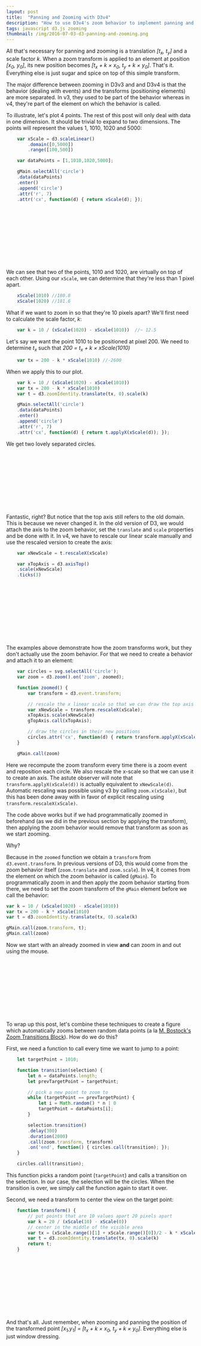 ```yaml
---
layout: post
title:  "Panning and Zooming with D3v4"
description: "How to use D3v4's zoom behavior to implement panning and zooming on elements."
tags: javascript d3.js zooming
thumbnail: /img/2016-07-03-d3-panning-and-zooming.png
---
```

<style>
path.line {
  fill: none;
  stroke: #666;
  stroke-width: 1.5px;
}

path.area {
  fill: #e7e7e7;
}

.axis {
  shape-rendering: crispEdges;
}

.x.axis line,
.x.axis path {
  fill: none;
  stroke: #000;
}

.x.axis .minor {
  stroke-opacity: .5;
}

.x.axis path {
}

.y.axis line,
.y.axis path {
  fill: none;
  stroke: #000;
}
svg text {
        font-family: sans-serif;
            font-size: 13px;
        }


circle {
    fill: transparent;
    stroke: black;
    stroke-width: 1px;
}
</style>

All that's necessary for panning and zooming is a translation
<em>[t<sub>x</sub>, t<sub>y</sub>]</em> and a scale factor <em>k</em>.  When
a zoom transform is applied to an element at position <em>[x<sub>0</sub>,
y<sub>0</sub>]</em>, its new position becomes <em>[t<sub>x</sub> + k ×
x<sub>0</sub>, t<sub>y</sub> + k × y<sub>0</sub>]</em>. That's it. Everything else
is just sugar and spice on top of this simple transform.

The major difference between zooming in D3v3 and and D3v4 is that the
behavior (dealing with events) and the transforms (positioning elements)
are more separated. In v3, they used to be part of the behavior whereas
in v4, they're part of the element on which the behavior is called.

To illustrate, let's plot 4 points. The rest of this post will only deal
with data in one dimension. It should be trivial to expand to two dimensions.
The points will represent the values 1, 1010, 1020 and 5000:


```javascript
    var xScale = d3.scaleLinear()
        .domain([0,5000])
        .range([100,500])

    var dataPoints = [1,1010,1020,5000];

    gMain.selectAll('circle')
    .data(dataPoints)
    .enter()
    .append('circle')
    .attr('r', 7)
    .attr('cx', function(d) { return xScale(d); });
```

<svg class="fig1"></svg>

<script>

function figure1() {
    var margin = {'left': -50, 'top': 80, 'bottom': 20, 'right': 20};
    var width = 500, height=50;
    var svg = d3v4.selectAll(".fig1")
        .attr('height', height + margin.top + margin.bottom)
        .attr('width', width + margin.left + margin.right);

    var gMain = svg.append('g')
        .attr('transform', 'translate(' + margin.left + ',' + margin.top + ')');

    var xScale = d3v4.scaleLinear()
        .domain([0,5000])
        .range([100,500])

    var dataPoints = [1,1010,1020,5000];

    gMain.selectAll('circle')
    .data(dataPoints)
    .enter()
    .append('circle')
    .attr('r', 7)
    .attr('cx', function(d) { return xScale(d); });

    gMain.append('text')
    .attr('x', 300)
    .attr('y', -60)
    .attr('text-anchor', 'middle')
    .text('point value');

    gMain.append('text')
    .attr('x', 300)
    .attr('y', 55)
    .attr('text-anchor', 'middle')
    .text('screen position');


    var xTopAxis = d3v4.axisTop()
    .scale(xScale)
    .ticks(3)

    var gTopAxis = gMain.append('g')
    .classed('x axis', true)
    .attr('transform', 'translate(0,-15)')

    var xAxis = d3v4.axisBottom()
    .scale(d3v4.scaleLinear().domain([100,500]).range([100,500]))
    .ticks(3)

    var gAxis = gMain.append('g')
    .classed('x axis', true)
    .attr('transform', 'translate(0,15)')

    gAxis.call(xAxis);
    gTopAxis.call(xTopAxis);
}
figure1();
</script>
We can see that two of the points, 1010 and 1020, are virtually on top of each other. 
Using our `xScale`, we can determine that they're less than 1 pixel apart.

```javascript
    xScale(1010) //180.8
    xScale(1020) //181.6
```

What if we want to zoom in so that they're 10 pixels apart? We'll first need to calculate the scale factor, <em>k</em>:

```javascript
    var k = 10 / (xScale(1020) - xScale(1010))  //~ 12.5 
```

Let's say we want the point 1010 to be positioned at pixel 200. We need to determine <em>t<sub>x</sub></em> such that <em>200 = t<sub>x</sub> + k × xScale(1010)</em>

```javascript
    var tx = 200 - k * xScale(1010) //-2600
```

When we apply this to our plot.

```javascript
    var k = 10 / (xScale(1020) - xScale(1010))
    var tx = 200 - k * xScale(1010)
    var t = d3.zoomIdentity.translate(tx, 0).scale(k)

    gMain.selectAll('circle')
    .data(dataPoints)
    .enter()
    .append('circle')
    .attr('r', 7)
    .attr('cx', function(d) { return t.applyX(xScale(d)); });
```

We get two lovely separated circles.

<svg class="fig2"></svg>

<script>

function fig2() {
    var margin = {'left': -50, 'top': 80, 'bottom': 20, 'right': 20};
    var width = 500, height=50;
    var svg = d3v4.selectAll(".fig2")
        .attr('height', height + margin.top + margin.bottom)
        .attr('width', width + margin.left + margin.right);

    var gMain = svg.append('g')
        .attr('transform', 'translate(' + margin.left + ',' + margin.top + ')');

    var xScale = d3v4.scaleLinear()
        .domain([0,5000])
        .range([100,500])

    var dataPoints = [1,1010,1020,5000];


    var k = 10 / (xScale(1020) - xScale(1010))
    var tx = 200 - k * xScale(1010)
    var t = d3v4.zoomIdentity.translate(tx, 0).scale(k)

    gMain.selectAll('circle')
    .data(dataPoints)
    .enter()
    .append('circle')
    .attr('r', 7)
    .attr('cx', function(d) { return t.applyX(xScale(d)); });

    gMain.append('text')
    .attr('x', 300)
    .attr('y', -60)
    .attr('text-anchor', 'middle')
    .text('point value');

    gMain.append('text')
    .attr('x', 300)
    .attr('y', 55)
    .attr('text-anchor', 'middle')
    .text('screen position');


    var xTopAxis = d3v4.axisTop()
    .scale(xScale)
    .ticks(3)

    var gTopAxis = gMain.append('g')
    .classed('x axis', true)
    .attr('transform', 'translate(0,-15)')

    var xAxis = d3v4.axisBottom()
    .scale(d3v4.scaleLinear().domain([100,500]).range([100,500]))
    .ticks(3)

    var gAxis = gMain.append('g')
    .classed('x axis', true)
    .attr('transform', 'translate(0,15)')

    gAxis.call(xAxis);
    gTopAxis.call(xTopAxis);
}
fig2();
</script>

Fantastic, right? But notice that the top axis still refers to the old domain. This is
because we never changed it. In the old version of D3, we would attach the axis to the
zoom behavior, set the `translate` and `scale` properties and be done with it. In v4,
we have to rescale our linear scale manually and use the rescaled version to create the
axis:

```javascript
    var xNewScale = t.rescaleX(xScale)

    var xTopAxis = d3.axisTop()
    .scale(xNewScale)
    .ticks(3)
```

<svg class="fig3"></svg>

<script>

function fig3() {
    var margin = {'left': -50, 'top': 80, 'bottom': 20, 'right': 20};
    var width = 500, height=50;
    var svg = d3v4.selectAll(".fig3")
        .attr('height', height + margin.top + margin.bottom)
        .attr('width', width + margin.left + margin.right);

    var gMain = svg.append('g')
        .attr('transform', 'translate(' + margin.left + ',' + margin.top + ')');

    var xScale = d3v4.scaleLinear()
        .domain([0,5000])
        .range([100,500])

    var dataPoints = [1,1010,1020,5000];


    var k = 10 / (xScale(1020) - xScale(1010))
    var tx = 200 - k * xScale(1010)
    var t = d3v4.zoomIdentity.translate(tx, 0).scale(k)

    var xNewScale = t.rescaleX(xScale)

    gMain.selectAll('circle')
    .data(dataPoints)
    .enter()
    .append('circle')
    .attr('r', 7)
    .attr('cx', function(d) { return t.applyX(xScale(d)); });

    gMain.append('text')
    .attr('x', 300)
    .attr('y', -60)
    .attr('text-anchor', 'middle')
    .text('point value');

    gMain.append('text')
    .attr('x', 300)
    .attr('y', 55)
    .attr('text-anchor', 'middle')
    .text('screen position');


    var xTopAxis = d3v4.axisTop()
    .scale(xNewScale)
    .ticks(3)

    var gTopAxis = gMain.append('g')
    .classed('x axis', true)
    .attr('transform', 'translate(0,-15)')

    var xAxis = d3v4.axisBottom()
    .scale(d3v4.scaleLinear().domain([100,500]).range([100,500]))
    .ticks(3)

    var gAxis = gMain.append('g')
    .classed('x axis', true)
    .attr('transform', 'translate(0,15)')

    gAxis.call(xAxis);
    gTopAxis.call(xTopAxis);
}
fig3();

</script>

The examples above demonstrate how the zoom transforms work, but they don't
actually use the zoom behavior. For that we need to create a behavior and
attach it to an element:

```javascript
    var circles = svg.selectAll('circle');
    var zoom = d3.zoom().on('zoom', zoomed);

    function zoomed() {
        var transform = d3.event.transform;

        // rescale the x linear scale so that we can draw the top axis
        var xNewScale = transform.rescaleX(xScale);
        xTopAxis.scale(xNewScale)
        gTopAxis.call(xTopAxis);

        // draw the circles in their new positions
        circles.attr('cx', function(d) { return transform.applyX(xScale(d)); });
    }

    gMain.call(zoom)
```

Here we recompute the zoom transform every time there is a zoom event and
reposition each circle. We also rescale the x-scale so that we can use it to
create an axis. The astute observer will note that
`transform.applyX(xScale(d))` is actually equivalent to `xNewScale(d)`.
Automatic rescaling was possible using v3 by calling `zoom.x(xScale)`, but this
has been done away with in favor of explicit rescaling using
`transform.rescaleX(xScale)`.

The code above works but if we had programmatically zoomed in beforehand (as we
did in the previous section by applying the transform), then applying the zoom
behavior would remove that transform as soon as we start zooming.

Why?

Because in the `zoomed` function we obtain a `transform` from
`d3.event.transform`.  In previous versions of D3, this would come from the
zoom behavior itself (`zoom.translate` and `zoom.scale`). In v4, it comes from
the element on which the zoom behavior is called (`gMain`). To programmatically
zoom in and then apply the zoom behavior starting from there, we need to set the
zoom transform of the `gMain` element before we call the behavior:

```javascript
var k = 10 / (xScale(1020) - xScale(1010))
var tx = 200 - k * xScale(1010)
var t = d3.zoomIdentity.translate(tx, 0).scale(k)

gMain.call(zoom.transform, t);
gMain.call(zoom)
```

Now we start with an already zoomed in view **and** can zoom in and out using the
mouse.

<svg class="fig4"></svg>

<script>

function fig4() {
    var margin = {'left': -50, 'top': 80, 'bottom': 20, 'right': 20};
    var width = 500, height=50;
    var svg = d3v4.selectAll(".fig4")
        .attr('height', height + margin.top + margin.bottom)
        .attr('width', width + margin.left + margin.right);

    var gMain = svg.append('g')
        .attr('transform', 'translate(' + margin.left + ',' + margin.top + ')');

    gMain.append('rect')
    .attr('x', 50)
    .attr('y', -25)
    .attr('width', width)
    .attr('height', height)
    .style('fill', 'transparent');

    var xScale = d3v4.scaleLinear()
        .domain([0,5000])
        .range([100,500])

    var dataPoints = [1,1010,1020,5000];


    var k = 10 / (xScale(1020) - xScale(1010))
    var tx = 200 - k * xScale(1010)
    var t = d3v4.zoomIdentity.translate(tx, 0).scale(k)

    var xNewScale = t.rescaleX(xScale)


    var circles = gMain.selectAll('circle')
    .data(dataPoints)
    .enter()
    .append('circle')
    .attr('r', 7)
    //.attr('cx', function(d) { return t.applyX(xScale(d)); })




    gMain.append('text')
    .attr('x', 300)
    .attr('y', -60)
    .attr('text-anchor', 'middle')
    .text('point value');

    gMain.append('text')
    .attr('x', 300)
    .attr('y', 55)
    .attr('text-anchor', 'middle')
    .text('screen position');


    var xTopAxis = d3v4.axisTop()
    .scale(xNewScale)
    .ticks(3)

    var gTopAxis = gMain.append('g')
    .classed('x axis', true)
    .attr('transform', 'translate(0,-15)')

    var xAxis = d3v4.axisBottom()
    .scale(d3v4.scaleLinear().domain([100,500]).range([100,500]))
    .ticks(3)

    var gAxis = gMain.append('g')
    .classed('x axis', true)
    .attr('transform', 'translate(0,15)')

    var zoom = d3v4.zoom().on('zoom', zoomed);
    function zoomed() {
        var transform = d3v4.event.transform;

        var xNewScale = transform.rescaleX(xScale);
        xTopAxis.scale(xNewScale)  
        gTopAxis.call(xTopAxis);

        circles.attr('cx', function(d) { return xNewScale(d); });
    }
    gMain.call(zoom.transform, t);
    gMain.call(zoom)

    gAxis.call(xAxis);
    gTopAxis.call(xTopAxis);
}
fig4();
</script>

To wrap up this post, let's combine these techniques to create a figure which automatically
zooms between random data points (a la [M. Bostock's Zoom Transitions Block](http://bl.ocks.org/mbostock/b783fbb2e673561d214e09c7fb5cedee)). How do we do this?

First, we need a function to call every time we want to jump to a point:

```javascript
    let targetPoint = 1010;

    function transition(selection) {
        let n = dataPoints.length;
        let prevTargetPoint = targetPoint;

        // pick a new point to zoom to
        while (targetPoint == prevTargetPoint) {
            let i = Math.random() * n | 0
            targetPoint = dataPoints[i];
        }

        selection.transition()
        .delay(300)
        .duration(2000)
        .call(zoom.transform, transform)
        .on('end', function() { circles.call(transition); });
    }

    circles.call(transition);
```

This function picks a random point (`targetPoint`) and calls a
transition on the selection. In our case, the selection will be the circles.
When the transition is over, we simply call the function again to start it
over.

Second, we need a transform to center the view on the target point:

```javascript
    function transform() {
        // put points that are 10 values apart 20 pixels apart
        var k = 20 / (xScale(10) - xScale(0))
        // center in the middle of the visible area
        var tx = (xScale.range()[1] + xScale.range()[0])/2 - k * xScale(targetPoint)
        var t = d3.zoomIdentity.translate(tx, 0).scale(k)
        return t;
    }

```

<svg class="fig5"></svg>

<script>

function fig5() {
    var margin = {'left': -50, 'top': 80, 'bottom': 20, 'right': 20};
    var width = 500, height=50;
    var svg = d3v4.selectAll(".fig5")
        .attr('height', height + margin.top + margin.bottom)
        .attr('width', width + margin.left + margin.right);

    var gMain = svg.append('g')
        .attr('transform', 'translate(' + margin.left + ',' + margin.top + ')');

    gMain.append('rect')
    .attr('x', 50)
    .attr('y', -25)
    .attr('width', width)
    .attr('height', height)
    .style('fill', 'transparent');

    var xScale = d3v4.scaleLinear()
        .domain([0,5000])
        .range([100,500])

    var dataPoints = [1,1010,1020,5000];
    var targetPoint = 1015;


    var k = 10 / (xScale(1020) - xScale(1010))
    var tx = 200 - k * xScale(1010)
    var t = d3v4.zoomIdentity.translate(tx, 0).scale(k)

    var xNewScale = t.rescaleX(xScale)


    var circles = gMain.selectAll('circle')
    .data(dataPoints)
    .enter()
    .append('circle')
    .attr('r', 7)
    //.attr('cx', function(d) { return t.applyX(xScale(d)); })

    gMain.append('text')
    .attr('x', 300)
    .attr('y', -60)
    .attr('text-anchor', 'middle')
    .text('point value');

    gMain.append('text')
    .attr('x', 300)
    .attr('y', 55)
    .attr('text-anchor', 'middle')
    .text('screen position');

    var xTopAxis = d3v4.axisTop()
    .scale(xNewScale)
    .ticks(3)

    var gTopAxis = gMain.append('g')
    .classed('x axis', true)
    .attr('transform', 'translate(0,-15)')

    var xAxis = d3v4.axisBottom()
    .scale(d3v4.scaleLinear().domain([100,500]).range([100,500]))
    .ticks(3)

    var gAxis = gMain.append('g')
    .classed('x axis', true)
    .attr('transform', 'translate(0,15)')

    var zoom = d3v4.zoom().on('zoom', zoomed);
    function zoomed() {
        var transform = d3v4.event.transform;
        var xNewScale = transform.rescaleX(xScale);

        xTopAxis.scale(xNewScale)
        gTopAxis.call(xTopAxis);
        circles.attr('cx', function(d) { return transform.applyX(xScale(d)); });
    }
    gMain.call(zoom.transform, t);
    gMain.call(zoom)

    gAxis.call(xAxis);
    gTopAxis.call(xTopAxis);

    function transform() {
        // put points that are 10 values apart 20 pixels apart
        var k = 20 / (xScale(10) - xScale(0))
        // center in the middle of the visible area
        var tx = (xScale.range()[1] + xScale.range()[0])/2 - k * xScale(targetPoint)
        var t = d3v4.zoomIdentity.translate(tx, 0).scale(k)
        return t;
    }

    function transition(selection) {
        let n = dataPoints.length;
        let prevTargetPoint = targetPoint;

        // pick a new point to zoom to
        while (targetPoint == prevTargetPoint) {
            let i = Math.random() * n | 0
            targetPoint = dataPoints[i];
        }

        selection.transition()
        .delay(300)
        .duration(2000)
        .call(zoom.transform, transform)
        .on('end', function() { circles.call(transition); });
    }

    circles.call(transition);
}
fig5();
</script>

And that's all. Just remember, when zooming and panning the position of the transformed point <em>[x<sub>1</sub>,y<sub>1</sub>] = [t<sub>x</sub> + k ×
x<sub>0</sub>, t<sub>y</sub> + k × y<sub>0</sub>]</em>. Everything else is just window dressing.
